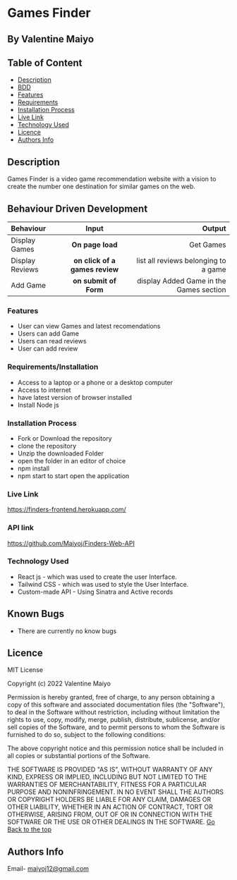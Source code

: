# Games Finder
 ## By Valentine Maiyo
 ## Table of Content
 - [Description](#description)
 - [BDD](#Behaviour-Driven-Development)
 - [Features](#features)
 - [Requirements](#requirements)
 - [Installation Process](#installation-Process)
 - [Live Link](#Live-Link)
 - [Technology  Used](#technology-Used)
 - [Licence](#licence)
 - [Authors Info](#Authors-Info)
 ## Description
 Games Finder is a video game recommendation website with a vision to create the number one destination for similar games on the web.

## Behaviour Driven Development 
| Behaviour | Input | Output |
| :---------------- | :---------------: | ------------------: |
| Display Games| **On page load** | Get Games |
| Display  Reviews| **on  click of a games review** | list all reviews belonging to a game|
| Add Game| **on submit of  Form** | display Added Game in the Games section|


 ###  Features

 * User can view Games and latest recomendations
 * Users can add Game
 * Users can read reviews
 * User can add review
 

 ###  Requirements/Installation
 * Access to  a laptop or a phone or a desktop computer
 * Access to internet
 * have latest version of browser installed
 * Install Node js
 

 ### Installation Process
* Fork or Download the repository
* clone the repository
* Unzip the downloaded Folder
* open the folder in an editor of choice 
* npm install
* npm start to start open the application



### Live Link
https://finders-frontend.herokuapp.com/

###  API link
https://github.com/Maiyoj/Finders-Web-API


### Technology  Used
* React js - which was used to create the user Interface.
* Tailwind CSS - which was used to style the User Interface.
* Custom-made API - Using Sinatra and Active records


## Known Bugs
* There are currently no know bugs
## Licence
MIT License

Copyright (c) 2022 Valentine Maiyo

Permission is hereby granted, free of charge, to any person obtaining a copy
of this software and associated documentation files (the "Software"), to deal
in the Software without restriction, including without limitation the rights
to use, copy, modify, merge, publish, distribute, sublicense, and/or sell
copies of the Software, and to permit persons to whom the Software is
furnished to do so, subject to the following conditions:

The above copyright notice and this permission notice shall be included in all
copies or substantial portions of the Software.

THE SOFTWARE IS PROVIDED "AS IS", WITHOUT WARRANTY OF ANY KIND, EXPRESS OR
IMPLIED, INCLUDING BUT NOT LIMITED TO THE WARRANTIES OF MERCHANTABILITY,
FITNESS FOR A PARTICULAR PURPOSE AND NONINFRINGEMENT. IN NO EVENT SHALL THE
AUTHORS OR COPYRIGHT HOLDERS BE LIABLE FOR ANY CLAIM, DAMAGES OR OTHER
LIABILITY, WHETHER IN AN ACTION OF CONTRACT, TORT OR OTHERWISE, ARISING FROM,
OUT OF OR IN CONNECTION WITH THE SOFTWARE OR THE USE OR OTHER DEALINGS IN THE
SOFTWARE.
[Go Back to the top](#)
## Authors Info
Email- maiyoj12@gmail.com


